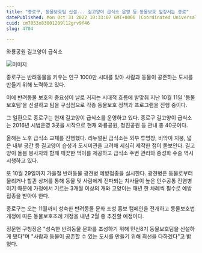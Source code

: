 ```yaml
---
title: "종로구, 동물보호팀 신설... 길고양이 급식소 운영 등 동물보호 앞장서는 종로"
datePublished: Mon Oct 31 2022 10:33:07 GMT+0000 (Coordinated Universal Time)
cuid: cm7053x83001209l12grv9f46
slug: 4704

---
```



와룡공원 길고양이 급식소

![이미지](https://cdn.hashnode.com/res/hashnode/image/upload/v1739257665915/0e0f7f5e-19ac-4ec1-bb79-bf780f26d9e5.jpeg)

종로구는 반려동물을 키우는 인구 1000만 시대를 맞아 사람과 동물이 공존하는 도시를 만들기 위해 노력하고 있다.

이에 반려동물 보호의 중요성이 날로 커지는 시대적 흐름에 발맞춰 지난 10월 11일 '동물보호팀'을 신설하고 팀을 구심점으로 각종 동물보호 정책과 프로그램을 진행 중이다.

그 일환으로 종로구는 현재 길고양이 급식소를 운영하고 있다. 종로구 길고양이 급식소는 2016년 시범운영 3곳을 시작으로 현재 와룡공원, 청진공원 등 관내 총 40곳이다.

올해는 노후 급식소 교체를 진행했다. 리뉴얼된 급식소는 외부 투명창, 비막이 지붕, 넓은 내부 공간 등 길고양이 습성과 도시미관을 고려해 세심히 제작한 점이 돋보인다. 길고양이 돌봄 봉사자와 함께 깨끗한 먹이를 제공하고 급식소 주변 관리와 중성화 수술 역시 시행하고 있다.

또 10월 29일까지 가을철 반려동물 광견병 예방접종을 실시한다. 광견병은 동물로부터 물리거나 할퀸 상처를 통해 동물 및 사람에게 전파되는 치사율이 높은 인수공통 전염병이기 때문에 가정에서 기르는 3개월 이상의 개와 고양이는 매년 한 차례씩 필수로 예방접종을 받아야 한다.

종로구는 오는 11월까지 성숙한 반려동물 문화 조성 홍보 캠페인을 전개하고 동물보호법 개정에 따른 동물보호조례 개정을 내년 2월 중 추진할 예정이다.

정문헌 구청장은 "성숙한 반려동물 문화를 조성하기 위해 민선8기 동물보호팀을 신설하게 됐다"며 "사람과 동물이 공존할 수 있는 도시를 만들기 위해 최선을 다하겠다"고 밝혔다.